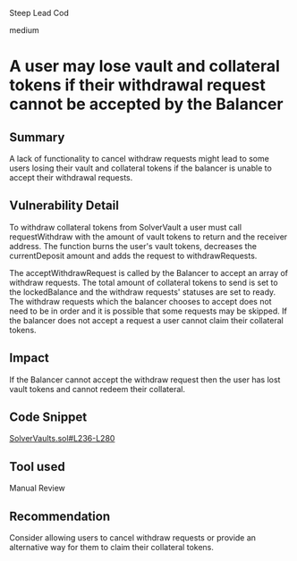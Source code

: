 Steep Lead Cod

medium

# A user may lose vault and collateral tokens if their withdrawal request cannot be accepted by the Balancer

## Summary

A lack of functionality to cancel withdraw requests might lead to some users losing their vault and collateral tokens if the balancer is unable to accept their withdrawal requests.

## Vulnerability Detail

To withdraw collateral tokens from SolverVault a user must call requestWithdraw with the amount of vault tokens to return and the receiver address. The function burns the user's vault tokens, decreases the currentDeposit amount and adds the request to withdrawRequests.

The acceptWithdrawRequest is called by the Balancer to accept an array of withdraw requests. The total amount of collateral tokens to send is set to the lockedBalance and the withdraw requests' statuses are set to ready. The withdraw requests which the balancer chooses to accept does not need to be in order and it is possible that some requests may be skipped. If the balancer does not accept a request a user cannot claim their collateral tokens.

## Impact

If the Balancer cannot accept the withdraw request then the user has lost vault tokens and cannot redeem their collateral.

## Code Snippet

[SolverVaults.sol#L236-L280](https://github.com/sherlock-audit/2023-12-symm-io/blob/main/solver-vaults/contracts/SolverVaults.sol#L236-L280)

## Tool used

Manual Review

## Recommendation

Consider allowing users to cancel withdraw requests or provide an alternative way for them to claim their collateral tokens.